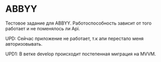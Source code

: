 # ABBYY
Тестовое задание для ABBYY.
Работоспособность зависит от того работает и не поменялось ли Api.

UPD: Сейчас приложение не работает, т.к апи перестало меня авторизовывать.

UPD1: В ветке develop происходит постепенная миграция на MVVM.
